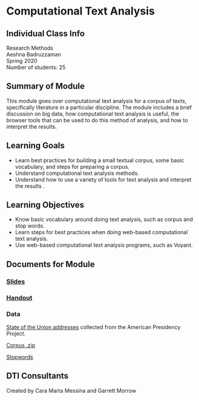 # Computational Text Analysis

## Individual Class Info
Research Methods
<br>
Aeshna Badruzzaman
<br>
Spring 2020
<br>
Number of students: 25

## Summary of Module
This module goes over computational text analysis for a corpus of texts, specifically literature in a particular discipline. The module includes a brief discussion on big data, how computational text analysis is useful, the browser tools that can be used to do this method of analysis, and how to interpret the results.

## Learning Goals
- Learn best practices for building a small textual corpus, some basic vocabulary, and steps for preparing a corpus.
- Understand computational text analysis methods.
- Understand how to use a variety of tools for text analysis and interpret the results .

## Learning Objectives
- Know basic vocabulary around doing text analysis, such as corpus and stop words.
- Learn steps for best practices when doing web-based computational text analysis.
- Use web-based computational text analysis programs, such as Voyant.

## Documents for Module

### [Slides]()

### [Handout](https://github.com/NULabNortheastern/digitalassignmentshowcase/blob/master/text_analysis/research_methods-spring2020_badruzzaman/handout.pdf)

### Data
[State of the Union addresses](https://www.presidency.ucsb.edu/documents/app-categories/spoken-addresses-and-remarks/presidential/state-the-union-addresses?field_docs_start_date_time_value%5Bvalue%5D%5Bdate%5D=&page=1) collected from the American Presidency Project.

[Corpus .zip](https://github.com/NULabNortheastern/digitalassignmentshowcase/blob/master/text_analysis/research_methods-spring2020_badruzzaman/corpus_SOTU/corpus_SOTU.zip)

[Stopwords](https://github.com/NULabNortheastern/digitalassignmentshowcase/blob/master/text_analysis/research_methods-spring2020_badruzzaman/NLTK_English_stopwords.txt)

## DTI Consultants
Created by Cara Marta Messina and Garrett Morrow
